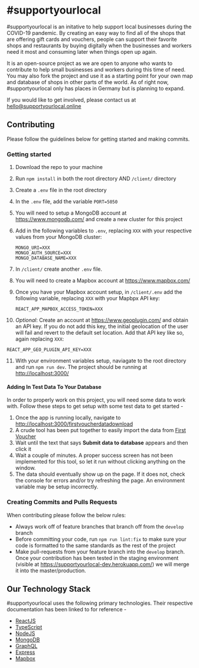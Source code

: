 # &#35;supportyourlocal

&#35;supportyourlocal is an initative to help support local businesses during the COVID-19 pandemic. By creating an easy way to find all of the shops that are offering gift cards and vouchers, people can support their favorite shops and restaurants by buying digitally when the businesses and workers need it most and consuming later when things open up again.

It is an open-source project as we are open to anyone who wants to contribute to help small businesses and workers during this time of need. You may also fork the project and use it as a starting point for your own map and database of shops in other parts of the world. As of right now, &#35;supportyourlocal only has places in Germany but is planning to expand.

If you would like to get involved, please contact us at hello@supportyourlocal.online

## Contributing

Please follow the guidelines below for getting started and making commits.

### Getting started

1. Download the repo to your machine
2. Run `npm install` in both the root directory AND `/client/` directory
3. Create a `.env` file in the root directory
4. In the `.env` file, add the variable `PORT=5050`
5. You will need to setup a MongoDB account at https://www.mongodb.com/ and create a new cluster for this project
6. Add in the following variables to `.env`, replacing `XXX` with your respective values from your MongoDB cluster:

   ```
   MONGO_URI=XXX
   MONGO_AUTH_SOURCE=XXX
   MONGO_DATABASE_NAME=XXX
   ```

7. In `/client/` create another `.env` file.
8. You will need to create a Mapbox account at https://www.mapbox.com/
9. Once you have your Mapbox account setup, in `/client/.env` add the following variable, replacing `XXX` with your Mapbpx API key:

   ```
   REACT_APP_MAPBOX_ACCESS_TOKEN=XXX
   ```

10. *Optional*: Create an account at https://www.geoplugin.com/ and obtain an API key. If you do not add this key, the initial geolocation of the user will fail and revert to the default set location. Add that API key like so, again replacing `XXX`:

   ```
   REACT_APP_GEO_PLUGIN_API_KEY=XXX
   ```

11. With your environment variables setup, naviagate to the root directory and run `npm run dev`. The project should be running at [http://localhost:3000/](http://localhost:3000/)

#### Adding In Test Data To Your Database

In order to properly work on this project, you will need some data to work with. Follow these steps to get setup with some test data to get started -

1. Once the app is running locally, navigate to [http://localhost:3000/firstvoucherdatadownload](http://localhost:3000/firstvoucherdatadownload)
2. A crude tool has been put together to easily import the data from [First Voucher](https://www.firstvoucher.com/)
3. Wait until the text that says **Submit data to database** appears and then click it
4. Wait a couple of minutes. A proper success screen has not been implemented for this tool, so let it run without clicking anything on the window.
5. The data should eventually show up on the page. If it does not, check the console for errors and/or try refreshing the page. An environment variable may be setup incorrectly.

### Creating Commits and Pulls Requests

When contributing please follow the below rules:

- Always work off of feature branches that branch off from the `develop` branch
- Before committing your code, run `npm run lint:fix` to make sure your code is formatted to the same standards as the rest of the project
- Make pull-requests from your feature branch into the `develop` branch. Once your contribution has been tested in the staging environment (visible at https://supportyourlocal-dev.herokuapp.com/) we will merge it into the master/production.

## Our Technology Stack

&#35;supportyourlocal uses the following primary technologies. Their respective documentation has been linked to for reference -

- [ReactJS](https://reactjs.org/docs/getting-started.html)
- [TypeScript](https://www.typescriptlang.org/docs/home.html)
- [NodeJS](https://nodejs.org/en/docs/)
- [MongoDB](https://docs.mongodb.com/manual/introduction/)
- [GraphQL](https://graphql.org/learn/)
- [Express](https://expressjs.com/)
- [Mapbox](https://docs.mapbox.com/mapbox-gl-js/api/)
